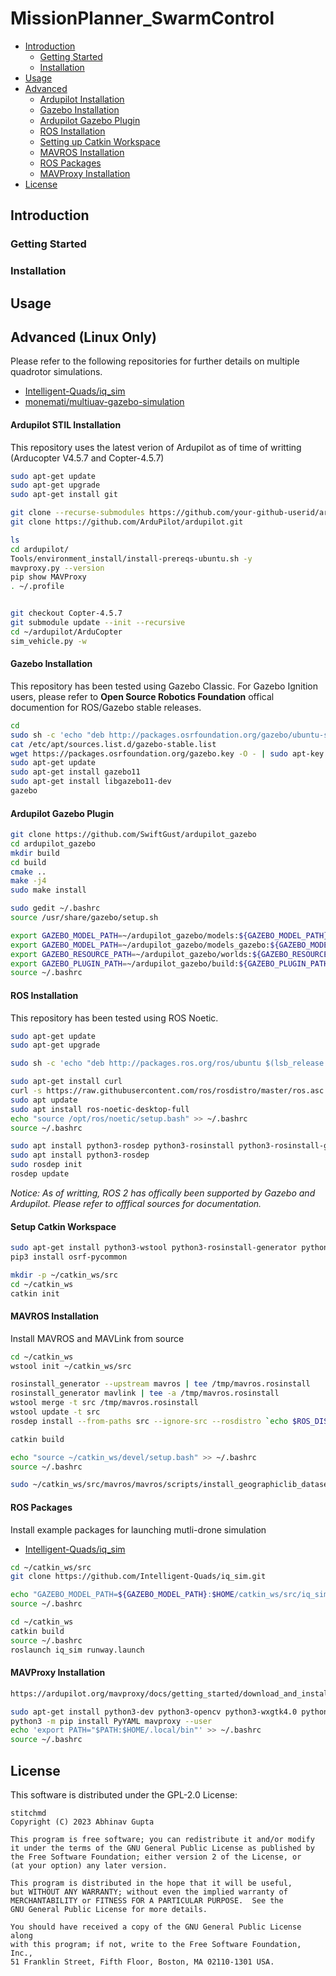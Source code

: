 # MissionPlanner_SwarmControl

- [Introduction](#introduction)
  - [Getting Started](#getting-started)
  - [Installation](#installation)
- [Usage](#usage)
- [Advanced](#advanced)
  - [Ardupilot Installation](#ardupilot-stil-installation)
  - [Gazebo Installation](#gazebo-installation)
  - [Ardupilot Gazebo Plugin](#ardupilot-gazebo-plugin)
  - [ROS Installation](#ros-installation)
  - [Setting up Catkin Workspace](#setup-catkin-workspace)
  - [MAVROS Installation](#mavros-installation)
  - [ROS Packages](#ros-packages)
  - [MAVProxy Installation](#mavproxy-installation)
- [License](#license)

## Introduction
### Getting Started 
### Installation 

## Usage

## Advanced (Linux Only)
Please refer to the following repositories for further details on multiple quadrotor simulations.
- [Intelligent-Quads/iq_sim](https://github.com/Intelligent-Quads/iq_sim)  
- [monemati/multiuav-gazebo-simulation](https://github.com/monemati/multiuav-gazebo-simulation) 

#### Ardupilot STIL Installation
This repository uses the latest verion of Ardupilot as of time of writting (Arducopter V4.5.7 and Copter-4.5.7)
```bash
sudo apt-get update
sudo apt-get upgrade
sudo apt-get install git

git clone --recurse-submodules https://github.com/your-github-userid/ardupilot
git clone https://github.com/ArduPilot/ardupilot.git

ls
cd ardupilot/
Tools/environment_install/install-prereqs-ubuntu.sh -y
mavproxy.py --version
pip show MAVProxy
. ~/.profile


git checkout Copter-4.5.7
git submodule update --init --recursive
cd ~/ardupilot/ArduCopter
sim_vehicle.py -w
```
#### Gazebo Installation
This repository has been tested using Gazebo Classic. For Gazebo Ignition users, please refer to **Open Source Robotics Foundation** offical documention for ROS/Gazebo stable releases. 
```bash
cd
sudo sh -c 'echo "deb http://packages.osrfoundation.org/gazebo/ubuntu-stable `lsb_release -cs` main" > /etc/apt/sources.list.d/gazebo-stable.list'
cat /etc/apt/sources.list.d/gazebo-stable.list
wget https://packages.osrfoundation.org/gazebo.key -O - | sudo apt-key add -
sudo apt-get update
sudo apt-get install gazebo11
sudo apt-get install libgazebo11-dev
gazebo
```
#### Ardupilot Gazebo Plugin
```bash
git clone https://github.com/SwiftGust/ardupilot_gazebo
cd ardupilot_gazebo
mkdir build
cd build
cmake ..
make -j4
sudo make install

sudo gedit ~/.bashrc
source /usr/share/gazebo/setup.sh

export GAZEBO_MODEL_PATH=~/ardupilot_gazebo/models:${GAZEBO_MODEL_PATH}
export GAZEBO_MODEL_PATH=~/ardupilot_gazebo/models_gazebo:${GAZEBO_MODEL_PATH}
export GAZEBO_RESOURCE_PATH=~/ardupilot_gazebo/worlds:${GAZEBO_RESOURCE_PATH}
export GAZEBO_PLUGIN_PATH=~/ardupilot_gazebo/build:${GAZEBO_PLUGIN_PATH}
source ~/.bashrc
```
#### ROS Installation 
This repository has been tested using ROS Noetic. 
```bash
sudo apt-get update
sudo apt-get upgrade

sudo sh -c 'echo "deb http://packages.ros.org/ros/ubuntu $(lsb_release -sc) main" > /etc/apt/sources.list.d/ros-latest.list'

sudo apt-get install curl
curl -s https://raw.githubusercontent.com/ros/rosdistro/master/ros.asc | sudo apt-key add -
sudo apt update
sudo apt install ros-noetic-desktop-full
echo "source /opt/ros/noetic/setup.bash" >> ~/.bashrc
source ~/.bashrc

sudo apt install python3-rosdep python3-rosinstall python3-rosinstall-generator python3-wstool build-essential
sudo apt install python3-rosdep
sudo rosdep init
rosdep update
```
 *Notice: As of writting, ROS 2 has offically been supported by Gazebo and Ardupilot. Please refer to offfical sources for documentation.*
#### Setup Catkin Workspace
```bash
sudo apt-get install python3-wstool python3-rosinstall-generator python3-catkin-lint python3-pip python3-catkin-tools
pip3 install osrf-pycommon

mkdir -p ~/catkin_ws/src
cd ~/catkin_ws
catkin init
```
#### MAVROS Installation 
Install MAVROS and MAVLink from source
```bash
cd ~/catkin_ws
wstool init ~/catkin_ws/src

rosinstall_generator --upstream mavros | tee /tmp/mavros.rosinstall
rosinstall_generator mavlink | tee -a /tmp/mavros.rosinstall
wstool merge -t src /tmp/mavros.rosinstall
wstool update -t src
rosdep install --from-paths src --ignore-src --rosdistro `echo $ROS_DISTRO` -y

catkin build

echo "source ~/catkin_ws/devel/setup.bash" >> ~/.bashrc
source ~/.bashrc

sudo ~/catkin_ws/src/mavros/mavros/scripts/install_geographiclib_datasets.sh
```
#### ROS Packages
Install example packages for launching mutli-drone simulation
- [Intelligent-Quads/iq_sim](https://github.com/Intelligent-Quads/iq_sim)  
```bash
cd ~/catkin_ws/src
git clone https://github.com/Intelligent-Quads/iq_sim.git

echo "GAZEBO_MODEL_PATH=${GAZEBO_MODEL_PATH}:$HOME/catkin_ws/src/iq_sim/models" >> ~/.bashrc
source ~/.bashrc

cd ~/catkin_ws
catkin build
source ~/.bashrc
roslaunch iq_sim runway.launch
```
#### MAVProxy Installation
```bash
https://ardupilot.org/mavproxy/docs/getting_started/download_and_installation.html

sudo apt-get install python3-dev python3-opencv python3-wxgtk4.0 python3-pip python3-matplotlib python3-lxml python3-pygame
python3 -m pip install PyYAML mavproxy --user
echo 'export PATH="$PATH:$HOME/.local/bin"' >> ~/.bashrc
source ~/.bashrc
```

## License

This software is distributed under the GPL-2.0 License:

```
stitchmd
Copyright (C) 2023 Abhinav Gupta

This program is free software; you can redistribute it and/or modify
it under the terms of the GNU General Public License as published by
the Free Software Foundation; either version 2 of the License, or
(at your option) any later version.

This program is distributed in the hope that it will be useful,
but WITHOUT ANY WARRANTY; without even the implied warranty of
MERCHANTABILITY or FITNESS FOR A PARTICULAR PURPOSE.  See the
GNU General Public License for more details.

You should have received a copy of the GNU General Public License along
with this program; if not, write to the Free Software Foundation, Inc.,
51 Franklin Street, Fifth Floor, Boston, MA 02110-1301 USA.
```